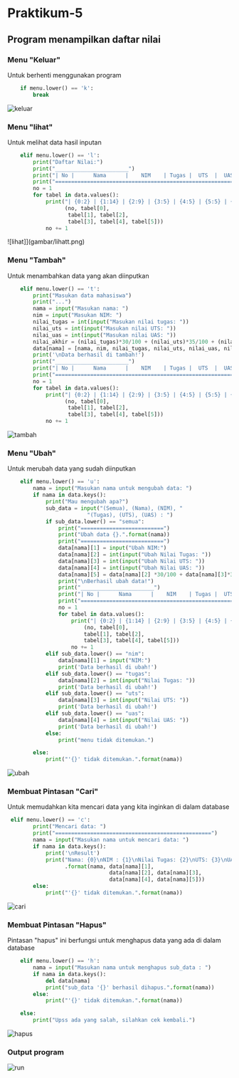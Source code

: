 # Praktikum-5
## Program menampilkan daftar nilai


### Menu "Keluar"
Untuk berhenti menggunakan program

```python
    if menu.lower() == 'k':
        break
```

![keluar](gambar/keluar.png)<br>


### Menu "lihat"
Untuk melihat data hasil inputan

```python
    elif menu.lower() == 'l':
        print("Daftar Nilai:")
        print("_______________________")
        print("| No |      Nama      |    NIM    | Tugas |  UTS  |  UAS  | Akhir |")
        print("===================================================================")
        no = 1
        for tabel in data.values():
            print("| {0:2} | {1:14} | {2:9} | {3:5} | {4:5} | {5:5} | {6:5} |".format
                  (no, tabel[0],
                   tabel[1], tabel[2],
                   tabel[3], tabel[4], tabel[5]))
            no += 1
```


![lihat]](gambar/lihatt.png)<br>



### Menu "Tambah"
Untuk menambahkan data yang akan diinputkan

```python
    elif menu.lower() == 't':
        print("Masukan data mahasiswa")
        print("...")
        nama = input("Masukan nama: ")
        nim = input("Masukan NIM: ")
        nilai_tugas = int(input("Masukan nilai tugas: "))
        nilai_uts = int(input("Masukan nilai UTS: "))
        nilai_uas = int(input("Masukan nilai UAS: "))
        nilai_akhir = (nilai_tugas)*30/100 + (nilai_uts)*35/100 + (nilai_uas)*35/100 
        data[nama] = [nama, nim, nilai_tugas, nilai_uts, nilai_uas, nilai_akhir]
        print('\nData berhasil di tambah!')
        print("_______________________")
        print("| No |      Nama      |    NIM    | Tugas |  UTS  |  UAS  | Akhir |")
        print("===================================================================")
        no = 1
        for tabel in data.values():
            print("| {0:2} | {1:14} | {2:9} | {3:5} | {4:5} | {5:5} | {6:5} |".format
                  (no, tabel[0],
                   tabel[1], tabel[2],
                   tabel[3], tabel[4], tabel[5]))
            no += 1
```



![tambah](gambar/tambah.png)<br>



### Menu "Ubah"
Untuk merubah data yang sudah diinputkan


```python
    elif menu.lower() == 'u':
        nama = input("Masukan nama untuk mengubah data: ")
        if nama in data.keys():
            print("Mau mengubah apa?")
            sub_data = input("(Semua), (Nama), (NIM), "
                         "(Tugas), (UTS), (UAS) : ")
            if sub_data.lower() == "semua":
                print("==========================")
                print("Ubah data {}.".format(nama))
                print("==========================")
                data[nama][1] = input("Ubah NIM:")
                data[nama][2] = int(input("Ubah Nilai Tugas: "))
                data[nama][3] = int(input("Ubah Nilai UTS: "))
                data[nama][4] = int(input("Ubah Nilai UAS: "))
                data[nama][5] = data[nama][2] *30/100 + data[nama][3]*35/100 + data[nama][4] *35/100 
                print("\nBerhasil ubah data!")
                print("_______________________")
                print("| No |      Nama      |    NIM    | Tugas |  UTS  |  UAS  | Akhir |")
                print("===================================================================")
                no = 1
                for tabel in data.values():
                    print("| {0:2} | {1:14} | {2:9} | {3:5} | {4:5} | {5:5} | {6:5} |".format
                        (no, tabel[0],
                        tabel[1], tabel[2],
                        tabel[3], tabel[4], tabel[5]))
                    no += 1
            elif sub_data.lower() == "nim":
                data[nama][1] = input("NIM:")
                print('Data berhasil di ubah!')
            elif sub_data.lower() == "tugas":
                data[nama][2] = int(input("Nilai Tugas: "))
                print('Data berhasil di ubah!')
            elif sub_data.lower() == "uts":
                data[nama][3] = int(input("Nilai UTS: "))
                print('Data berhasil di ubah!')
            elif sub_data.lower() == "uas":
                data[nama][4] = int(input("Nilai UAS: "))
                print('Data berhasil di ubah!')
            else:
                print("menu tidak ditemukan.")

        else:
            print("'{}' tidak ditemukan.".format(nama))
```



![ubah](gambar/ubah.png)<br>


### Membuat Pintasan "Cari"
Untuk memudahkan kita mencari data yang kita inginkan di dalam database

```python
 elif menu.lower() == 'c':
        print("Mencari data: ")
        print("=================================================")
        nama = input("Masukan nama untuk mencari data: ")
        if nama in data.keys():
            print('\nResult')
            print("Nama: {0}\nNIM : {1}\nNilai Tugas: {2}\nUTS: {3}\nUAS: {4}\nNilai akhir: {5}"
                  .format(nama, data[nama][1],
                                data[nama][2], data[nama][3],
                                data[nama][4], data[nama][5]))
        else:
            print("'{}' tidak ditemukan.".format(nama))
```



![cari](gambar/cari.png)<br>


### Membuat Pintasan "Hapus"
Pintasan "hapus" ini berfungsi untuk menghapus data yang ada di dalam database

```python
    elif menu.lower() == 'h':
        nama = input("Masukan nama untuk menghapus sub_data : ")
        if nama in data.keys():
            del data[nama]
            print("sub_data '{}' berhasil dihapus.".format(nama))
        else:
            print("'{}' tidak ditemukan.".format(nama))

    else:
        print("Upss ada yang salah, silahkan cek kembali.")
```



![hapus](gambar/hapus.png)<br>


### Output program



![run](gambar/run.png)<br>